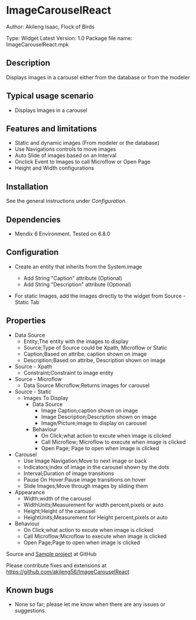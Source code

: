 # ImageCarouselReact
Author: Akileng Isaac, Flock of Birds

Type: Widget
Latest Version: 1.0
Package file name: ImageCarouselReact.mpk

## Description

Displays images in a carousel either from the database or from the modeler

## Typical usage scenario

* Displays Images in a carousel

## Features and limitations

* Static and dynamic images (From modeler or the database)
* Use Navigations controls to move images
* Auto Slide of images based on an Interval
* Onclick Event to Images to call Microflow or Open Page
* Height and Width configurations

## Installation

See the general instructions under _Configuration._

## Dependencies

* Mendix 6 Environment. Tested on 6.8.0


## Configuration
* Create an entity that inherits from the System.image 
  * Add String "Caption" attribute (Optional)
  * Add String "Description" attribute (Optional)

* For static Images, add the images directly to the widget from Source - Static Tab


## Properties
* Data Source
  * Entity;The entity with the images to display
  * Source;Type of Source could be Xpath, Microflow or Static
  * Caption;Based on attribe, caption shown on image
  * Description;Based on attribe, Description shown on image
* Source - Xpath
  * Constraint;Constraint to image entity
* Source - Microflow
  * Data Source Microflow;Returns images for carousel
* Source - Static
  * Images To Display
     - Data Source
        - Image Caption;caption shown on image
        - Image Description;Description shown on image
        - Image/Picture;image to display on carousel
     - Behaviour
        - On Click;what action to excute when image is clicked
        - Call Microflow; Microflow to execute when image is clicked
        - Open Page; Page to open when image is clicked
* Carousel
  * Use Image Navigation;Move to next image or back 
  * Indicators;index of image in the carousel shown by the dots
  * Interval;Duration of image transitions
  * Pause On Hover:Pause image transitions on hover
  * Slide Images;Move through images by sliding them
* Appearance
  * Width;width of the carousel
  * WidthUnits;Measurement for width percent,pixels or auto
  * Height;Height of the carousel
  * HeightUnits;Measurement for Height percent,pixels or auto
* Behaviour
  * On Click;what action to excute when image is clicked
  * Call Microflow;Microflow to execute when image is clicked
  * Open Page;Page to open when image is clicked

Source and [Sample project](https://github.com/akileng56/ImageCarouselReact/tree/master/test) at GitHub

Please contribute fixes and extensions at https://github.com/akileng56/ImageCarouselReact



## Known bugs

* None so far; please let me know when there are any issues or suggestions.
